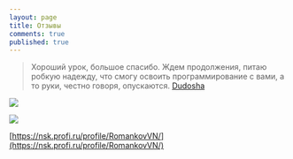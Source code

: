 ```yaml
---
layout: page
title: Отзывы
comments: true
published: true
---
```


> Хороший урок, большое спасибо. Ждем продолжения, питаю робкую надежду, что смогу освоить программирование с вами, а то руки, честно говоря, опускаются.
> [Dudosha](https://www.youtube.com/watch?v=rSNS9Cxf2so&lc=UgwjXNe_nVNGHU9tKmx4AaABAg)

![]({{site.baseurl}}/images/otztv1.png)

![]({{site.baseurl}}/images/otzyv2.png)

[https://nsk.profi.ru/profile/RomankovVN/](https://nsk.profi.ru/profile/RomankovVN/)
